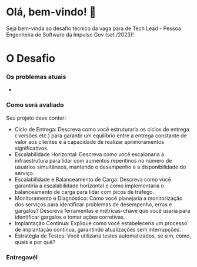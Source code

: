 # Olá, bem-vindo! 🖖
Seja bem-vinda ao desafio técnico da vaga para de Tech Lead - Pessoa Engenheira de Software da Impulso Gov (set./2023)!

# O Desafio


### Os problemas atuais
- 

### Como será avaliado
Seu projeto deve conter:
- Ciclo de Entrega: Descreva como você estruturaria os ciclos de entrega ( versões etc.) para garantir um equilíbrio entre a entrega constante de valor aos clientes e a capacidade de realizar aprimoramentos significativos.
- Escalabilidade Horizontal: Descreva como você escalonaria a infraestrutura para lidar com aumentos repentinos no número de usuários simultâneos, mantendo o desempenho e a disponibilidade do serviço.
- Escalabilidade e Balanceamento de Carga: Descreva como você garantiria a escalabilidade horizontal e como implementaria o balanceamento de carga para lidar com picos de tráfego.
- Monitoramento e Diagnóstico: Como você planejaria a monitorização dos serviços para identificar problemas de desempenho, erros e gargalos? Descreva ferramentas e métricas-chave que você usaria para identificar gargalos e tomar ações corretivas.
- Implantação Contínua: Explique como você estabeleceria um processo de implantação contínua, garantindo atualizações sem interrupções.
- Estratégia de Testes: Você utilizaria testes automatizados, se sim, como, quais e por quê?

### Entregavél
